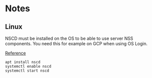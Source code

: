 # Notes

## Linux

NSCD must be installed on the OS to be able to use server NSS components. You need this for example on GCP when using OS Login.

[Reference](https://github.com/NixOS/nixpkgs/issues/36297)

```
apt install nscd
systemctl enable nscd
systemctl start nscd
```
